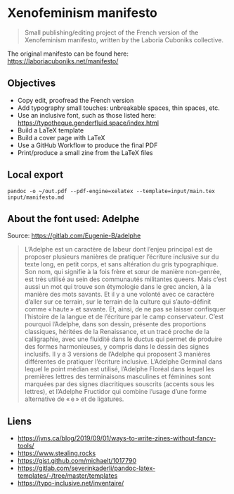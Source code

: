 # Xenofeminism manifesto

> Small publishing/editing project of the French version of the Xenofeminism manifesto, written by the Laboria Cuboniks collective.

The original manifesto can be found here: https://laboriacuboniks.net/manifesto/

## Objectives

- Copy edit, proofread the French version
- Add typography small touches: unbreakable spaces, thin spaces, etc.
- Use an inclusive font, such as those listed here: https://typotheque.genderfluid.space/index.html
- Build a LaTeX template
- Build a cover page with LaTeX
- Use a GitHub Workflow to produce the final PDF
- Print/produce a small zine from the LaTeX files

## Local export

`pandoc -o ~/out.pdf --pdf-engine=xelatex --template=input/main.tex input/manifesto.md`

## About the font used: Adelphe

Source: https://gitlab.com/Eugenie-B/adelphe

> L’Adelphe est un caractère de labeur dont l’enjeu principal est de proposer plusieurs manières de pratiquer l’écriture inclusive sur du texte long, en petit corps, et sans altération du gris typographique. Son nom, qui signifie à la fois frère et sœur de manière non-genrée, est très utilisé au sein des communautés militantes queers. Mais c’est aussi un mot qui trouve son étymologie dans le grec ancien, à la manière des mots savants. Et il y a une volonté avec ce caractère d’aller sur ce terrain, sur le terrain de la culture qui s’auto-définit comme « haute » et savante. Et, ainsi, de ne pas se laisser confisquer l’histoire de la langue et de l’écriture par le camp conservateur. C’est pourquoi l’Adelphe, dans son dessin, présente des proportions classiques, héritées de la Renaissance, et un tracé proche de la calligraphie, avec une fluidité dans le ductus qui permet de produire des formes harmonieuses, y compris dans le dessin des signes inclusifs. Il y a 3 versions de l’Adelphe qui proposent 3 manières différentes de pratiquer l’écriture inclusive. L’Adelphe Germinal dans lequel le point médian est utilisé, l’Adelphe Floréal dans lequel les premières lettres des terminaisons masculines et féminines sont marquées par des signes diacritiques souscrits (accents sous les lettres), et l’Adelphe Fructidor qui combine l’usage d’une forme alternative de « e » et de ligatures.

## Liens

- https://jvns.ca/blog/2019/09/01/ways-to-write-zines-without-fancy-tools/
- https://www.stealing.rocks
- https://gist.github.com/michaelt/1017790
- https://gitlab.com/severinkaderli/pandoc-latex-templates/-/tree/master/templates
- https://typo-inclusive.net/inventaire/
